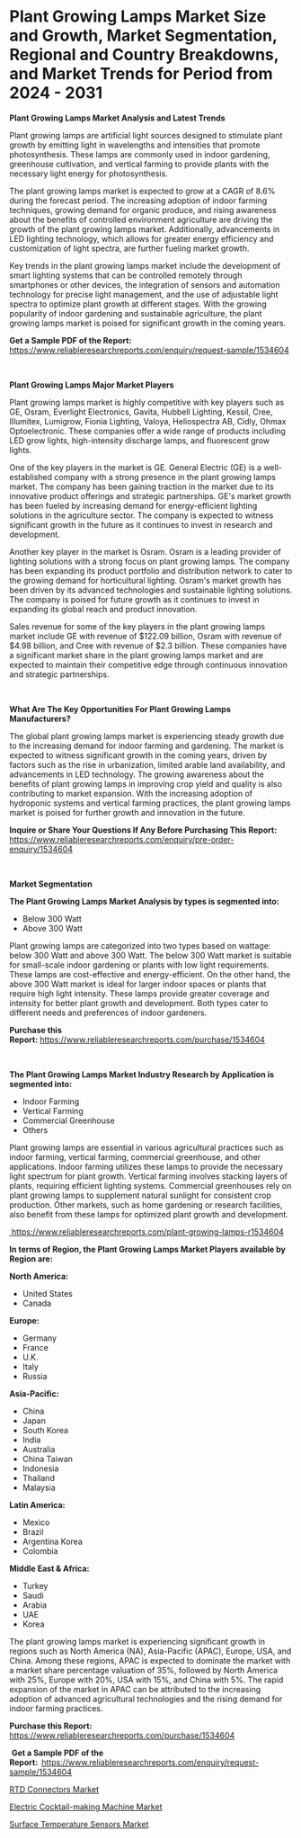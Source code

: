<p><h1>Plant Growing Lamps Market Size and Growth, Market Segmentation, Regional and Country Breakdowns, and Market Trends for Period from 2024 -  2031</h1></p><p><strong>Plant Growing Lamps Market Analysis and Latest Trends</strong></p>
<p><p>Plant growing lamps are artificial light sources designed to stimulate plant growth by emitting light in wavelengths and intensities that promote photosynthesis. These lamps are commonly used in indoor gardening, greenhouse cultivation, and vertical farming to provide plants with the necessary light energy for photosynthesis.</p><p>The plant growing lamps market is expected to grow at a CAGR of 8.6% during the forecast period. The increasing adoption of indoor farming techniques, growing demand for organic produce, and rising awareness about the benefits of controlled environment agriculture are driving the growth of the plant growing lamps market. Additionally, advancements in LED lighting technology, which allows for greater energy efficiency and customization of light spectra, are further fueling market growth.</p><p>Key trends in the plant growing lamps market include the development of smart lighting systems that can be controlled remotely through smartphones or other devices, the integration of sensors and automation technology for precise light management, and the use of adjustable light spectra to optimize plant growth at different stages. With the growing popularity of indoor gardening and sustainable agriculture, the plant growing lamps market is poised for significant growth in the coming years.</p></p>
<p><strong>Get a Sample PDF of the Report:&nbsp;</strong> <a href="https://www.reliableresearchreports.com/enquiry/request-sample/1534604">https://www.reliableresearchreports.com/enquiry/request-sample/1534604</a></p>
<p>&nbsp;</p>
<p><strong>Plant Growing Lamps Major Market Players</strong></p>
<p><p>Plant growing lamps market is highly competitive with key players such as GE, Osram, Everlight Electronics, Gavita, Hubbell Lighting, Kessil, Cree, Illumitex, Lumigrow, Fionia Lighting, Valoya, Heliospectra AB, Cidly, Ohmax Optoelectronic. These companies offer a wide range of products including LED grow lights, high-intensity discharge lamps, and fluorescent grow lights.</p><p>One of the key players in the market is GE. General Electric (GE) is a well-established company with a strong presence in the plant growing lamps market. The company has been gaining traction in the market due to its innovative product offerings and strategic partnerships. GE's market growth has been fueled by increasing demand for energy-efficient lighting solutions in the agriculture sector. The company is expected to witness significant growth in the future as it continues to invest in research and development.</p><p>Another key player in the market is Osram. Osram is a leading provider of lighting solutions with a strong focus on plant growing lamps. The company has been expanding its product portfolio and distribution network to cater to the growing demand for horticultural lighting. Osram's market growth has been driven by its advanced technologies and sustainable lighting solutions. The company is poised for future growth as it continues to invest in expanding its global reach and product innovation.</p><p>Sales revenue for some of the key players in the plant growing lamps market include GE with revenue of $122.09 billion, Osram with revenue of $4.98 billion, and Cree with revenue of $2.3 billion. These companies have a significant market share in the plant growing lamps market and are expected to maintain their competitive edge through continuous innovation and strategic partnerships.</p></p>
<p>&nbsp;</p>
<p><strong>What Are The Key Opportunities For Plant Growing Lamps Manufacturers?</strong></p>
<p><p>The global plant growing lamps market is experiencing steady growth due to the increasing demand for indoor farming and gardening. The market is expected to witness significant growth in the coming years, driven by factors such as the rise in urbanization, limited arable land availability, and advancements in LED technology. The growing awareness about the benefits of plant growing lamps in improving crop yield and quality is also contributing to market expansion. With the increasing adoption of hydroponic systems and vertical farming practices, the plant growing lamps market is poised for further growth and innovation in the future.</p></p>
<p><strong>Inquire or Share Your Questions If Any Before Purchasing This Report:</strong> <a href="https://www.reliableresearchreports.com/enquiry/pre-order-enquiry/1534604">https://www.reliableresearchreports.com/enquiry/pre-order-enquiry/1534604</a></p>
<p>&nbsp;</p>
<p><strong>Market Segmentation</strong></p>
<p><strong>The Plant Growing Lamps Market Analysis by types is segmented into:</strong></p>
<p><ul><li>Below 300 Watt</li><li>Above 300 Watt</li></ul></p>
<p><p>Plant growing lamps are categorized into two types based on wattage: below 300 Watt and above 300 Watt. The below 300 Watt market is suitable for small-scale indoor gardening or plants with low light requirements. These lamps are cost-effective and energy-efficient. On the other hand, the above 300 Watt market is ideal for larger indoor spaces or plants that require high light intensity. These lamps provide greater coverage and intensity for better plant growth and development. Both types cater to different needs and preferences of indoor gardeners.</p></p>
<p><strong>Purchase this Report:&nbsp;</strong><a href="https://www.reliableresearchreports.com/purchase/1534604">https://www.reliableresearchreports.com/purchase/1534604</a></p>
<p>&nbsp;</p>
<p><strong>The Plant Growing Lamps Market Industry Research by Application is segmented into:</strong></p>
<p><ul><li>Indoor Farming</li><li>Vertical Farming</li><li>Commercial Greenhouse</li><li>Others</li></ul></p>
<p><p>Plant growing lamps are essential in various agricultural practices such as indoor farming, vertical farming, commercial greenhouse, and other applications. Indoor farming utilizes these lamps to provide the necessary light spectrum for plant growth. Vertical farming involves stacking layers of plants, requiring efficient lighting systems. Commercial greenhouses rely on plant growing lamps to supplement natural sunlight for consistent crop production. Other markets, such as home gardening or research facilities, also benefit from these lamps for optimized plant growth and development.</p></p>
<p><a href="https://www.reliableresearchreports.com/plant-growing-lamps-r1534604">&nbsp;https://www.reliableresearchreports.com/plant-growing-lamps-r1534604</a></p>
<p><strong>In terms of Region, the Plant Growing Lamps Market Players available by Region are:</strong></p>
<p>
    <p> <strong> North America: </strong>
        <ul>
            <li>United States</li>
            <li>Canada</li>
        </ul>
        </p> 
    <p> <strong> Europe: </strong>
        <ul>
            <li>Germany</li>
            <li>France</li>
            <li>U.K.</li>
            <li>Italy</li>
            <li>Russia</li>
        </ul>
        </p> 
    <p> <strong> Asia-Pacific: </strong>
        <ul>
            <li>China</li>
            <li>Japan</li>
            <li>South Korea</li>
            <li>India</li>
            <li>Australia</li>
            <li>China Taiwan</li>
            <li>Indonesia</li>
            <li>Thailand</li>
            <li>Malaysia</li>
        </ul>
        </p> 
    <p> <strong> Latin America: </strong>
        <ul>
            <li>Mexico</li>
            <li>Brazil</li>
            <li>Argentina Korea</li>
            <li>Colombia</li>
        </ul>
        </p> 
    <p> <strong> Middle East & Africa: </strong>
        <ul>
            <li>Turkey</li>
            <li>Saudi</li>
            <li>Arabia</li>
            <li>UAE</li>
            <li>Korea</li>
        </ul>
    </p>
    </p>
<p><p>The plant growing lamps market is experiencing significant growth in regions such as North America (NA), Asia-Pacific (APAC), Europe, USA, and China. Among these regions, APAC is expected to dominate the market with a market share percentage valuation of 35%, followed by North America with 25%, Europe with 20%, USA with 15%, and China with 5%. The rapid expansion of the market in APAC can be attributed to the increasing adoption of advanced agricultural technologies and the rising demand for indoor farming practices.</p></p>
<p><strong>Purchase this Report: </strong><a href="https://www.reliableresearchreports.com/purchase/1534604">https://www.reliableresearchreports.com/purchase/1534604</a></p>
<p>&nbsp;<strong>Get a Sample PDF of the Report:&nbsp;&nbsp;</strong><a href="https://www.reliableresearchreports.com/enquiry/request-sample/1534604">https://www.reliableresearchreports.com/enquiry/request-sample/1534604</a></p>
<p><strong></strong></p>
<p><p><a href="https://github.com/trackie2000/Market-Research-Report-List-1/blob/main/rtd-connectors-market.md">RTD Connectors Market</a></p><p><a href="https://issuu.com/reportprime-2/docs/electric-cocktail-making-machine-market-size-2030.">Electric Cocktail-making Machine Market</a></p><p><a href="https://github.com/ferandochandle/Market-Research-Report-List-1/blob/main/surface-temperature-sensors-market.md">Surface Temperature Sensors Market</a></p></p>
